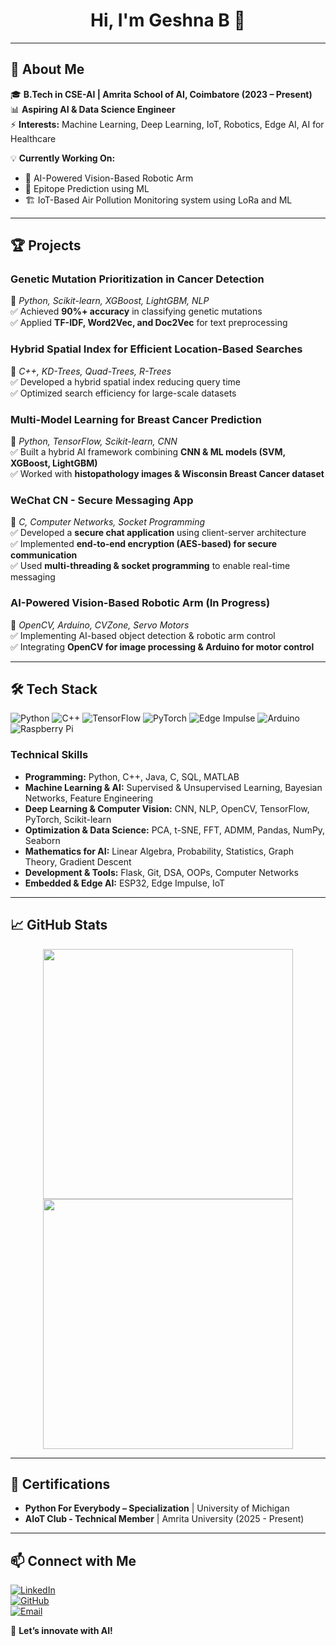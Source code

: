 <!-- Header with profile image and name -->
<h1 align="center">Hi, I'm Geshna B 👋</h1>

---

## 🔬 About Me  
🎓 **B.Tech in CSE-AI | Amrita School of AI, Coimbatore (2023 – Present)**  
📊 **Aspiring AI & Data Science Engineer**  
⚡ **Interests:** Machine Learning, Deep Learning, IoT, Robotics, Edge AI, AI for Healthcare  

💡 **Currently Working On:**  
- 🤖 AI-Powered Vision-Based Robotic Arm  
- 🌱 Epitope Prediction using ML  
- 🏗️ IoT-Based Air Pollution Monitoring system using LoRa and ML

---

## 🏆 Projects  
### **Genetic Mutation Prioritization in Cancer Detection**  
📌 *Python, Scikit-learn, XGBoost, LightGBM, NLP*  
✅ Achieved **90%+ accuracy** in classifying genetic mutations  
✅ Applied **TF-IDF, Word2Vec, and Doc2Vec** for text preprocessing  

### **Hybrid Spatial Index for Efficient Location-Based Searches**  
📌 *C++, KD-Trees, Quad-Trees, R-Trees*  
✅ Developed a hybrid spatial index reducing query time  
✅ Optimized search efficiency for large-scale datasets  

### **Multi-Model Learning for Breast Cancer Prediction**  
📌 *Python, TensorFlow, Scikit-learn, CNN*  
✅ Built a hybrid AI framework combining **CNN & ML models (SVM, XGBoost, LightGBM)**  
✅ Worked with **histopathology images & Wisconsin Breast Cancer dataset**  

### **WeChat CN - Secure Messaging App**  
📌 *C, Computer Networks, Socket Programming*  
✅ Developed a **secure chat application** using client-server architecture  
✅ Implemented **end-to-end encryption (AES-based) for secure communication**  
✅ Used **multi-threading & socket programming** to enable real-time messaging  

### **AI-Powered Vision-Based Robotic Arm (In Progress)**  
📌 *OpenCV, Arduino, CVZone, Servo Motors*  
✅ Implementing AI-based object detection & robotic arm control  
✅ Integrating **OpenCV for image processing & Arduino for motor control**  

---

## 🛠️ Tech Stack  
![Python](https://img.shields.io/badge/Python-3776AB?style=for-the-badge&logo=python&logoColor=white)
![C++](https://img.shields.io/badge/C++-00599C?style=for-the-badge&logo=cplusplus&logoColor=white)
![TensorFlow](https://img.shields.io/badge/TensorFlow-FF6F00?style=for-the-badge&logo=tensorflow&logoColor=white)
![PyTorch](https://img.shields.io/badge/PyTorch-EE4C2C?style=for-the-badge&logo=pytorch&logoColor=white)
![Edge Impulse](https://img.shields.io/badge/Edge%20Impulse-0068FF?style=for-the-badge&logo=edgeimpulse&logoColor=white)
![Arduino](https://img.shields.io/badge/Arduino-00979D?style=for-the-badge&logo=arduino&logoColor=white)
![Raspberry Pi](https://img.shields.io/badge/Raspberry%20Pi-C51A4A?style=for-the-badge&logo=raspberrypi&logoColor=white)

### **Technical Skills**  
- **Programming:** Python, C++, Java, C, SQL, MATLAB  
- **Machine Learning & AI:** Supervised & Unsupervised Learning, Bayesian Networks, Feature Engineering  
- **Deep Learning & Computer Vision:** CNN, NLP, OpenCV, TensorFlow, PyTorch, Scikit-learn  
- **Optimization & Data Science:** PCA, t-SNE, FFT, ADMM, Pandas, NumPy, Seaborn  
- **Mathematics for AI:** Linear Algebra, Probability, Statistics, Graph Theory, Gradient Descent  
- **Development & Tools:** Flask, Git, DSA, OOPs, Computer Networks  
- **Embedded & Edge AI:** ESP32, Edge Impulse, IoT  

---

## 📈 GitHub Stats  
<p align="center">
  <img src="https://github-readme-stats.vercel.app/api?username=Geshna-B&show_icons=true&theme=radical" width="400">
  <img src="https://github-readme-streak-stats.herokuapp.com/?user=Geshna-B&theme=radical" width="400">
</p>

---

## 📜 Certifications  
- **Python For Everybody – Specialization** | University of Michigan  
- **AIoT Club - Technical Member** | Amrita University (2025 - Present)  

---

## 📫 Connect with Me  
[![LinkedIn](https://img.shields.io/badge/LinkedIn-%230077B5.svg?style=for-the-badge&logo=linkedin&logoColor=white)](https://linkedin.com/in/geshna-balaji)  
[![GitHub](https://img.shields.io/badge/GitHub-181717?style=for-the-badge&logo=github&logoColor=white)](https://github.com/Geshna-B)  
[![Email](https://img.shields.io/badge/Email-D14836?style=for-the-badge&logo=gmail&logoColor=white)](mailto:connectgeshna@gmail.com)  

🚀 **Let’s innovate with AI!**  
